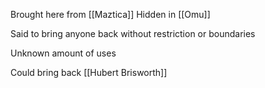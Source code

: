 Brought here from [[Maztica]]
Hidden in [[Omu]]

Said to bring anyone back without restriction or boundaries

Unknown amount of uses

Could bring back [[Hubert Brisworth]]